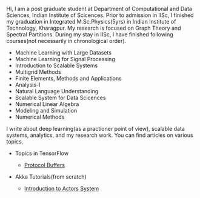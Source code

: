 Hi, I am a post graduate student at Department of Computational and Data Sciences, Indian Institute of Scicences.
Prior to admission in IISc, I finished my graduation in Integrated M.Sc.Physics(5yrs) in Indian Institute of Technology, Kharagpur. My research is focused on Graph Theory and Spectral Partitions. During my stay in IISc, I have finished following courses(not necessarily in chronological order).

- Machine Learning with Large Datasets
- Machine Learning for Signal Processing
- Introduction to Scalable Systems
- Multigrid Methods
- Finite Elements, Methods and Applications
- Analysis-I
- Natural Language Understanding
- Scalable System for Data Scicences
- Numerical Linear Algebra
- Modeling and Simulation
- Numerical Methods

I write about deep learning(as a practioner point of view), scalable data systems, analytics, and my research work. You can find articles on various topics.
- Topics in TensorFlow
  - [Protocol Buffers](./protocolbuffers.html)

- Akka Tutorials(from scratch)
  - [Introduction to Actors System](./akkatutorial.html)

